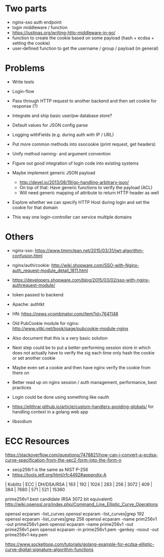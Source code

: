 <!-- 
vim:ft=markdown:et:ts=2:sw=2
-->

Two parts
=========
- nginx-sso auth endpoint
- login middleware / function
 - https://justinas.org/writing-http-middleware-in-go/
 - function to create the cookie based on some payload (hash + ecdsa + setting the cookie)
 - user-defined function to get the username / group / payload (in general)

Problems
========
- Write tests
- Login-flow
 - Pass through HTTP request to another backend and then set cookie for response (?)
 - Integrate and ship basic user/pw database store?

- Default values for JSON config parse
- Logging withFields (e.g. during auth with IP / URL)
- Put more common methods into ssocookie (print request, get headers)

- Unify method naming- and argument convention

- Figure out good integration of login code into existing systems

- Maybe implement generic JSON payload
  - http://devel.io/2013/08/19/go-handling-arbitrary-json/
  - On top of that: Have generic functions to verify the payload (ACL)
  - Will need generic mapping of attribute to return HTTP header as well

- Explore whether we can specify HTTP Host during login and set the cookie for that domain
 - This way one login-controller can service multiple domains

Others
======
- nginx-sso: https://www.timmclean.net/2015/03/31/jwt-algorithm-confusion.html
- nginx/auth/cookie: http://wiki.shopware.com/SSO-with-Nginx-auth_request-module_detail_1811.html
- https://developers.shopware.com/blog/2015/03/02/sso-with-nginx-authrequest-module/
 - token passed to backend
- Apache: authtkt
- HN: https://news.ycombinator.com/item?id=7641148
- Old PubCookie module for nginx: http://www.vitki.net/book/page/pubcookie-module-nginx

- Also document that this is a very basic solution
 - Next step could be to put a better-performing session store in which does not actually have to verify the sig each time only hash the cookie or set another cookie
 - Maybe even set a cookie and then have nginx verify the cookie from there on
 - Better read up on nginx session / auth management, performance, best practices
 - Login could be done using something like oauth

- https://elithrar.github.io/article/custom-handlers-avoiding-globals/ for handling context in a golang web app
- libsodium

ECC Resources
=============

https://stackoverflow.com/questions/7478821/how-can-i-convert-a-ecdsa-curve-specification-from-the-sec2-form-into-the-form-n
- secp256r1 is the same as NIST P-256
- https://tools.ietf.org/html/rfc4492#appendix-A

| Koblitz |  ECC  |  DH/DSA/RSA
|   163   |  192  |     1024
|   283   |  256  |     3072
|   409   |  384  |     7680
|   571   |  521  |    15360

prime256v1 best candidate (RSA 3072 bit equivalent)
http://wiki.openssl.org/index.php/Command_Line_Elliptic_Curve_Operations

openssl ecparam -list_curves
openssl ecparam -list_curves|grep 192
openssl ecparam -list_curves|grep 256
openssl ecparam -name prim256v1 -out prime256v1.pem
openssl ecparam -name prime256v1 -out prime256v1.pem
openssl ecparam -in prime256v1.pem -genkey -noout -out prime256v1-key.pem

https://www.socketloop.com/tutorials/golang-example-for-ecdsa-elliptic-curve-digital-signature-algorithm-functions
